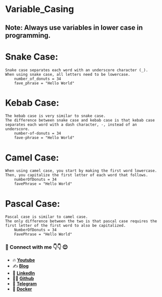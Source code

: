 # Variable_Casing

## Note: Always use variables in lower case in programming.

# Snake Case:
```
Snake case separates each word with an underscore character (_).
When using snake case, all letters need to be lowercase.
    number_of_donuts = 34
    fave_phrase = "Hello World"
```

# Kebab Case:
```
The kebab case is very similar to snake case.
The difference between snake case and kebab case is that kebab case separates each word with a dash character, -, instead of an underscore.
    number-of-donuts = 34
    fave-phrase = "Hello World"
```

# Camel Case:
```
When using camel case, you start by making the first word lowercase. Then, you capitalize the first letter of each word that follows.
    numberOfDonuts = 34
    favePhrase = "Hello World"
```

# Pascal Case:
```
Pascal case is similar to camel case.
The only difference between the two is that pascal case requires the first letter of the first word to also be capitalized.
    NumberOfDonuts = 34
    FavePhrase = "Hello World"
```
### 💼 Connect with me 👇👇 😊

- 🔥 [**Youtube**](https://www.youtube.com/@DevOpsinAction?sub_confirmation=1)
- ✍ [**Blog**](https://ibraransari.blogspot.com/)
- 💼 [**LinkedIn**](https://www.linkedin.com/in/ansariibrar/)
- 👨‍💻 [**Github**](https://github.com/meibraransari?tab=repositories)
- 💬 [**Telegram**](https://t.me/DevOpsinActionTelegram)
- 🐳 [**Docker**](https://hub.docker.com/u/ibraransaridocker)
